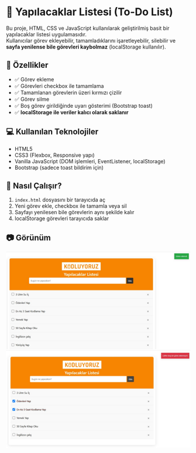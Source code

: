 # 📝 Yapılacaklar Listesi (To-Do List)

Bu proje, HTML, CSS ve JavaScript kullanılarak geliştirilmiş basit bir yapılacaklar listesi uygulamasıdır.  
Kullanıcılar görev ekleyebilir, tamamladıklarını işaretleyebilir, silebilir ve **sayfa yenilense bile görevleri kaybolmaz** (localStorage kullanılır).

## 🚀 Özellikler

- ✅ Görev ekleme
- ✅ Görevleri checkbox ile tamamlama
- ✅ Tamamlanan görevlerin üzeri kırmızı çizilir
- ✅ Görev silme
- ✅ Boş görev girildiğinde uyarı gösterimi (Bootstrap toast)
- ✅ **localStorage ile veriler kalıcı olarak saklanır**

## 💻 Kullanılan Teknolojiler

- HTML5
- CSS3 (Flexbox, Responsive yapı)
- Vanilla JavaScript (DOM işlemleri, EventListener, localStorage)
- Bootstrap (sadece toast bildirim için)

## 🧩 Nasıl Çalışır?

1. `index.html` dosyasını bir tarayıcıda aç  
2. Yeni görev ekle, checkbox ile tamamla veya sil  
3. Sayfayı yenilesen bile görevlerin aynı şekilde kalır  
4. localStorage görevleri tarayıcıda saklar

## 📷 Görünüm


![Sayfa Görünümü](images/sayfaGorunum.jpg)
![Sayfa Görünümü](images/sayfaGorunum2.jpg)

